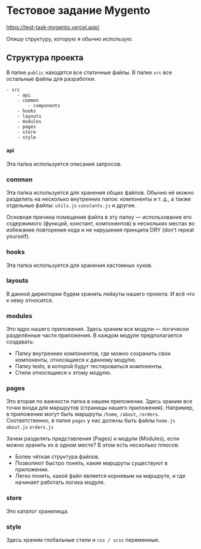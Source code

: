 # Тестовое задание Mygento

https://test-task-mygento.vercel.app/

Опишу структуру, которую я обычно использую:

## Структура проекта

В папке `public` находятся все статичные файлы.
В папке `src` все остальные файлы для разработки.

```
- src
    - api
    - common
        - components
    - hooks
    - layouts
    - modules
    - pages
    - store
    - style
```

#### api

Эта папка используется описания запросов.

### common

Эта папка используется для хранения общих файлов. Обычно её можно разделить на несколько внутренних папок: компоненты и т. д., а также отдельные файлы: `utils.js` `constants.js` и другие.

Основная причина помещения файла в эту папку — использование его содержимого (функций, констант, компонентов) в нескольких местах во избежание повторения кода и не нарушения принципа DRY (don’t repeat yourself).

### hooks

Эта папка используется для хранения кастомных хуков.

### layouts

В данной директории будем хранить лейауты нашего проекта. И всё что к нему относится.

### modules

Это ядро нашего приложения. Здесь храним все модули — логически 
разделённые части приложения. В каждом модуле предполагается создавать:

- Папку внутренних компонентов, где можно сохранить свои компоненты, относящиеся к данному модулю.
- Папку tests, в которой будут тестироваться компоненты.
- Стили относящиеся к этому модулю.

### pages

Это вторая по важности папка в нашем приложении. Здесь храним все точки входа для маршрутов (страницы нашего приложения). Например, в приложении могут быть маршруты `/home`, `/about`, `/orders`. Соответственно, в папке `pages` у нас должны быть файлы `home.js` `about.js` `orders.js`

Зачем разделять представления (Pages) и модули (Modules), если можно 
хранить их в одном месте? В этом есть несколько плюсов:

- Более чёткая структура файлов.
- Позволяют быстро понять, какие маршруты существуют в приложении.
- Легко понять, какой файл является корневым на маршруте, и где начинает работать логика модуля.

### store

Это каталог хранилища.

### style

Здесь храним глобальные стили и `css / scss` переменные.
